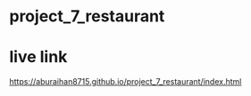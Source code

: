 # project_7_restaurant

# live link

https://aburaihan8715.github.io/project_7_restaurant/index.html
